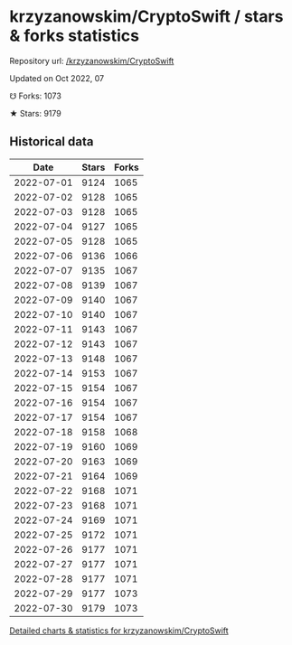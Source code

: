 # krzyzanowskim/CryptoSwift / stars & forks statistics

Repository url: [/krzyzanowskim/CryptoSwift](https://github.com/krzyzanowskim/CryptoSwift)

Updated on Oct 2022, 07

☋ Forks: 1073

★ Stars: 9179

## Historical data
| Date | Stars | Forks |
|------|-------|-------|
| 2022-07-01 | 9124 | 1065 | 
| 2022-07-02 | 9128 | 1065 | 
| 2022-07-03 | 9128 | 1065 | 
| 2022-07-04 | 9127 | 1065 | 
| 2022-07-05 | 9128 | 1065 | 
| 2022-07-06 | 9136 | 1066 | 
| 2022-07-07 | 9135 | 1067 | 
| 2022-07-08 | 9139 | 1067 | 
| 2022-07-09 | 9140 | 1067 | 
| 2022-07-10 | 9140 | 1067 | 
| 2022-07-11 | 9143 | 1067 | 
| 2022-07-12 | 9143 | 1067 | 
| 2022-07-13 | 9148 | 1067 | 
| 2022-07-14 | 9153 | 1067 | 
| 2022-07-15 | 9154 | 1067 | 
| 2022-07-16 | 9154 | 1067 | 
| 2022-07-17 | 9154 | 1067 | 
| 2022-07-18 | 9158 | 1068 | 
| 2022-07-19 | 9160 | 1069 | 
| 2022-07-20 | 9163 | 1069 | 
| 2022-07-21 | 9164 | 1069 | 
| 2022-07-22 | 9168 | 1071 | 
| 2022-07-23 | 9168 | 1071 | 
| 2022-07-24 | 9169 | 1071 | 
| 2022-07-25 | 9172 | 1071 | 
| 2022-07-26 | 9177 | 1071 | 
| 2022-07-27 | 9177 | 1071 | 
| 2022-07-28 | 9177 | 1071 | 
| 2022-07-29 | 9177 | 1073 | 
| 2022-07-30 | 9179 | 1073 | 


[Detailed charts & statistics for krzyzanowskim/CryptoSwift](https://reviewgithub.com/rep/krzyzanowskim/CryptoSwift)
